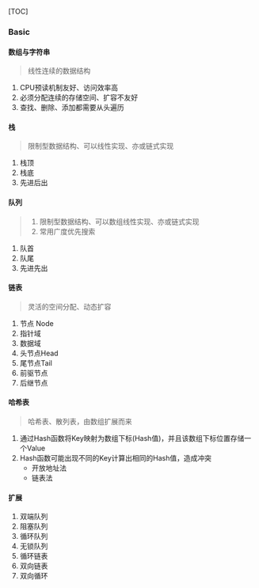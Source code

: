 [TOC]

### Basic

#### 数组与字符串

> 线性连续的数据结构

1. CPU预读机制友好、访问效率高
2. 必须分配连续的存储空间、扩容不友好
3. 查找、删除、添加都需要从头遍历

#### 栈

> 限制型数据结构、可以线性实现、亦或链式实现

1. 栈顶
2. 栈底
3. 先进后出

#### 队列

> 1. 限制型数据结构、可以数组线性实现、亦或链式实现
> 2. 常用广度优先搜索

1. 队首
2. 队尾
3. 先进先出

#### 链表

> 灵活的空间分配、动态扩容

1. 节点	Node
2. 指针域
3. 数据域
4. 头节点Head
5. 尾节点Tail
6. 前驱节点
7. 后继节点

#### 哈希表

> 哈希表、散列表，由数组扩展而来

1. 通过Hash函数将Key映射为数组下标(Hash值)，并且该数组下标位置存储一个Value
2. Hash函数可能出现不同的Key计算出相同的Hash值，造成冲突
    * 开放地址法
    * 链表法

#### 扩展

1. 双端队列
2. 阻塞队列
3. 循环队列
4. 无锁队列
5. 循环链表
6. 双向链表
7. 双向循环